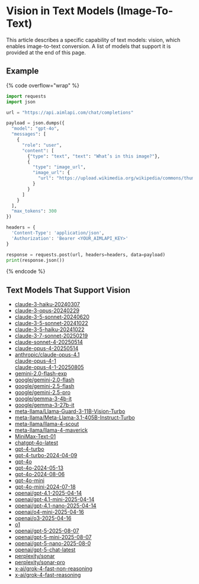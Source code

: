 # Vision in Text Models (Image-To-Text)

This article describes a specific capability of text models: vision, which enables image-to-text conversion. A list of models that support it is provided at the end of this page.

## Example

{% code overflow="wrap" %}
```python
import requests
import json

url = "https://api.aimlapi.com/chat/completions"

payload = json.dumps({
  "model": "gpt-4o",
  "messages": [
    {
      "role": "user",
      "content": [
        {"type": "text", "text": "What’s in this image?"},
        {
          "type": "image_url",
          "image_url": {
            "url": "https://upload.wikimedia.org/wikipedia/commons/thumb/d/dd/Gfp-wisconsin-madison-the-nature-boardwalk.jpg/2560px-Gfp-wisconsin-madison-the-nature-boardwalk.jpg"
          }
        }
      ]
    }
  ],
  "max_tokens": 300
})

headers = {
  'Content-Type': 'application/json',
  'Authorization': 'Bearer <YOUR_AIMLAPI_KEY>'
}

response = requests.post(url, headers=headers, data=payload)
print(response.json())

```
{% endcode %}

## Text Models That Support Vision

* [claude-3-haiku-20240307](../api-references/text-models-llm/Anthropic/claude-3-haiku.md)
* [claude-3-opus-20240229](../api-references/text-models-llm/Anthropic/claude-3-opus.md)
* [claude-3-5-sonnet-20240620](../api-references/text-models-llm/Anthropic/claude-3.5-sonnet.md)
* [claude-3-5-sonnet-20241022](../api-references/text-models-llm/Anthropic/claude-3.5-sonnet.md)
* [claude-3-5-haiku-20241022](../api-references/text-models-llm/anthropic/claude-3.5-haiku.md)
* [claude-3-7-sonnet-20250219](../api-references/text-models-llm/anthropic/claude-3.7-sonnet.md)
* [claude-sonnet-4-20250514](../api-references/text-models-llm/anthropic/claude-4-sonnet.md)
* [claude-opus-4-20250514](../api-references/text-models-llm/anthropic/claude-4-opus.md)
* [anthropic/claude-opus-4.1\
  claude-opus-4-1\
  claude-opus-4-1-20250805](../api-references/text-models-llm/anthropic/claude-opus-4.1.md)
* [gemini-2.0-flash-exp](../api-references/text-models-llm/Google/gemini-2.0-flash-exp.md)
* [google/gemini-2.0-flash](../api-references/text-models-llm/google/gemini-2.0-flash.md)
* [google/gemini-2.5-flash](../api-references/text-models-llm/google/gemini-2.5-flash.md)
* [google/gemini-2.5-pro](../api-references/text-models-llm/google/gemini-2.5-pro.md)
* [google/gemma-3-4b-it](../api-references/text-models-llm/google/gemma-3.md)
* [google/gemma-3-27b-it](../api-references/text-models-llm/google/gemma-3.md)
* [meta-llama/Llama-Guard-3-11B-Vision-Turbo](../api-references/moderation-safety-models/Meta/Llama-Guard-3-11B-Vision-Turbo.md)
* [meta-llama/Meta-Llama-3.1-405B-Instruct-Turbo](../api-references/text-models-llm/Meta/Meta-Llama-3.1-405B-Instruct-Turbo.md)
* [meta-llama/llama-4-scout](../api-references/text-models-llm/meta/llama-4-maverick.md)
* [meta-llama/llama-4-maverick](../api-references/text-models-llm/meta/llama-4-maverick.md)
* [MiniMax-Text-01](../api-references/text-models-llm/MiniMax/text-01.md)
* [chatgpt-4o-latest](../api-references/text-models-llm/OpenAI/gpt-4o.md)
* [gpt-4-turbo](../api-references/text-models-llm/OpenAI/gpt-4-turbo.md)
* [gpt-4-turbo-2024-04-09](../api-references/text-models-llm/OpenAI/gpt-4-turbo.md)
* [gpt-4o](../api-references/text-models-llm/OpenAI/gpt-4o.md)
* [gpt-4o-2024-05-13](../api-references/text-models-llm/OpenAI/gpt-4o.md)
* [gpt-4o-2024-08-06](../api-references/text-models-llm/OpenAI/gpt-4o.md)
* [gpt-4o-mini](../api-references/text-models-llm/OpenAI/gpt-4o-mini.md)
* [gpt-4o-mini-2024-07-18](../api-references/text-models-llm/OpenAI/gpt-4o-mini.md)
* [openai/gpt-4.1-2025-04-14](../api-references/text-models-llm/openai/gpt-4.1.md)
* [openai/gpt-4.1-mini-2025-04-14](../api-references/text-models-llm/openai/gpt-4.1-mini.md)
* [openai/gpt-4.1-nano-2025-04-14](../api-references/text-models-llm/openai/gpt-4.1-nano.md)
* [openai/o4-mini-2025-04-16](../api-references/text-models-llm/openai/o4-mini.md)
* [openai/o3-2025-04-16](../api-references/text-models-llm/openai/o3.md)
* [o1](../api-references/text-models-llm/OpenAI/o1.md)
* [openai/gpt-5-2025-08-07](../api-references/text-models-llm/openai/gpt-5.md)
* [openai/gpt-5-mini-2025-08-07](../api-references/text-models-llm/openai/gpt-5-mini.md)
* [openai/gpt-5-nano-2025-08-0](../api-references/text-models-llm/openai/gpt-5-nano.md)
* [openai/gpt-5-chat-latest](../api-references/text-models-llm/openai/gpt-5-chat.md)
* [perplexity/sonar](../api-references/text-models-llm/perplexity/sonar.md)
* [perplexity/sonar-pro](../api-references/text-models-llm/perplexity/sonar-pro.md)
* [x-ai/grok-4-fast-non-reasoning](../api-references/text-models-llm/xai/grok-4-fast-non-reasoning.md)
* [x-ai/grok-4-fast-reasoning](../api-references/text-models-llm/xai/grok-4-fast-reasoning.md)
